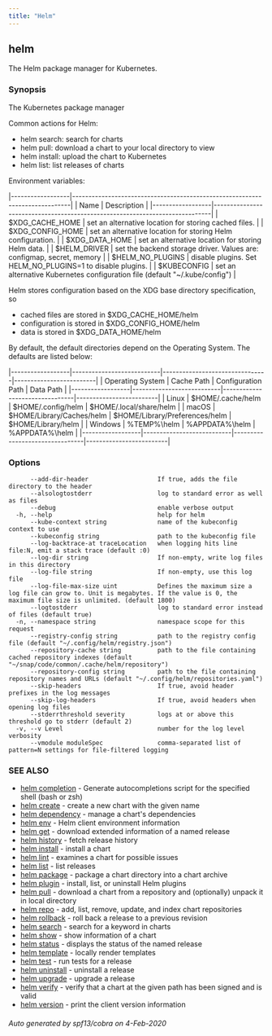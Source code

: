 ```yaml
---
title: "Helm"
---
```


## helm

The Helm package manager for Kubernetes.

### Synopsis

The Kubernetes package manager

Common actions for Helm:

- helm search:    search for charts
- helm pull:      download a chart to your local directory to view
- helm install:   upload the chart to Kubernetes
- helm list:      list releases of charts

Environment variables:

|------------------|-----------------------------------------------------------------------------|
| Name             | Description                                                                 |
|------------------|-----------------------------------------------------------------------------|
| $XDG_CACHE_HOME  | set an alternative location for storing cached files.                       |
| $XDG_CONFIG_HOME | set an alternative location for storing Helm configuration.                 |
| $XDG_DATA_HOME   | set an alternative location for storing Helm data.                          |
| $HELM_DRIVER     | set the backend storage driver. Values are: configmap, secret, memory       |
| $HELM_NO_PLUGINS | disable plugins. Set HELM_NO_PLUGINS=1 to disable plugins.                  |
| $KUBECONFIG      | set an alternative Kubernetes configuration file (default "~/.kube/config") |

Helm stores configuration based on the XDG base directory specification, so

- cached files are stored in $XDG_CACHE_HOME/helm
- configuration is stored in $XDG_CONFIG_HOME/helm
- data is stored in $XDG_DATA_HOME/helm

By default, the default directories depend on the Operating System. The defaults are listed below:

|------------------|---------------------------|--------------------------------|-------------------------|
| Operating System | Cache Path                | Configuration Path             | Data Path               |
|------------------|---------------------------|--------------------------------|-------------------------|
| Linux            | $HOME/.cache/helm         | $HOME/.config/helm             | $HOME/.local/share/helm |
| macOS            | $HOME/Library/Caches/helm | $HOME/Library/Preferences/helm | $HOME/Library/helm      |
| Windows          | %TEMP%\helm               | %APPDATA%\helm                 | %APPDATA%\helm          |
|------------------|---------------------------|--------------------------------|-------------------------|


### Options

```
      --add-dir-header                   If true, adds the file directory to the header
      --alsologtostderr                  log to standard error as well as files
      --debug                            enable verbose output
  -h, --help                             help for helm
      --kube-context string              name of the kubeconfig context to use
      --kubeconfig string                path to the kubeconfig file
      --log-backtrace-at traceLocation   when logging hits line file:N, emit a stack trace (default :0)
      --log-dir string                   If non-empty, write log files in this directory
      --log-file string                  If non-empty, use this log file
      --log-file-max-size uint           Defines the maximum size a log file can grow to. Unit is megabytes. If the value is 0, the maximum file size is unlimited. (default 1800)
      --logtostderr                      log to standard error instead of files (default true)
  -n, --namespace string                 namespace scope for this request
      --registry-config string           path to the registry config file (default "~/.config/helm/registry.json")
      --repository-cache string          path to the file containing cached repository indexes (default "~/snap/code/common/.cache/helm/repository")
      --repository-config string         path to the file containing repository names and URLs (default "~/.config/helm/repositories.yaml")
      --skip-headers                     If true, avoid header prefixes in the log messages
      --skip-log-headers                 If true, avoid headers when opening log files
      --stderrthreshold severity         logs at or above this threshold go to stderr (default 2)
  -v, --v Level                          number for the log level verbosity
      --vmodule moduleSpec               comma-separated list of pattern=N settings for file-filtered logging
```

### SEE ALSO

* [helm completion](../helm_completion)	 - Generate autocompletions script for the specified shell (bash or zsh)
* [helm create](../helm_create)	 - create a new chart with the given name
* [helm dependency](../helm_dependency)	 - manage a chart's dependencies
* [helm env](../helm_env)	 - Helm client environment information
* [helm get](../helm_get)	 - download extended information of a named release
* [helm history](../helm_history)	 - fetch release history
* [helm install](../helm_install)	 - install a chart
* [helm lint](../helm_lint)	 - examines a chart for possible issues
* [helm list](../helm_list)	 - list releases
* [helm package](../helm_package)	 - package a chart directory into a chart archive
* [helm plugin](../helm_plugin)	 - install, list, or uninstall Helm plugins
* [helm pull](../helm_pull)	 - download a chart from a repository and (optionally) unpack it in local directory
* [helm repo](../helm_repo)	 - add, list, remove, update, and index chart repositories
* [helm rollback](../helm_rollback)	 - roll back a release to a previous revision
* [helm search](../helm_search)	 - search for a keyword in charts
* [helm show](../helm_show)	 - show information of a chart
* [helm status](../helm_status)	 - displays the status of the named release
* [helm template](../helm_template)	 - locally render templates
* [helm test](../helm_test)	 - run tests for a release
* [helm uninstall](../helm_uninstall)	 - uninstall a release
* [helm upgrade](../helm_upgrade)	 - upgrade a release
* [helm verify](../helm_verify)	 - verify that a chart at the given path has been signed and is valid
* [helm version](../helm_version)	 - print the client version information

###### Auto generated by spf13/cobra on 4-Feb-2020
